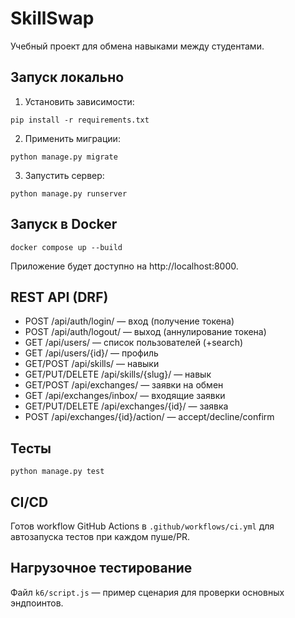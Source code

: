 # SkillSwap

Учебный проект для обмена навыками между студентами.

## Запуск локально

1. Установить зависимости:

```
pip install -r requirements.txt
```

2. Применить миграции:

```
python manage.py migrate
```

3. Запустить сервер:

```
python manage.py runserver
```

## Запуск в Docker

```
docker compose up --build
```

Приложение будет доступно на http://localhost:8000.

## REST API (DRF)

- POST /api/auth/login/ — вход (получение токена)
- POST /api/auth/logout/ — выход (аннулирование токена)
- GET /api/users/ — список пользователей (+search)
- GET /api/users/{id}/ — профиль
- GET/POST /api/skills/ — навыки
- GET/PUT/DELETE /api/skills/{slug}/ — навык
- GET/POST /api/exchanges/ — заявки на обмен
- GET /api/exchanges/inbox/ — входящие заявки
- GET/PUT/DELETE /api/exchanges/{id}/ — заявка
- POST /api/exchanges/{id}/action/ — accept/decline/confirm

## Тесты

```
python manage.py test
```

## CI/CD

Готов workflow GitHub Actions в `.github/workflows/ci.yml` для автозапуска тестов при каждом пуше/PR.

## Нагрузочное тестирование

Файл `k6/script.js` — пример сценария для проверки основных эндпоинтов.
